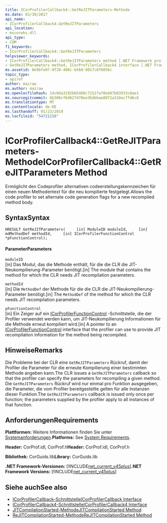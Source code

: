 ```yaml
---
title: ICorProfilerCallback4::GetReJITParameters-Methode
ms.date: 03/30/2017
api_name:
- ICorProfilerCallback4.GetReJITParameters
api_location:
- mscorwks.dll
api_type:
- COM
f1_keywords:
- ICorProfilerCallback4::GetReJITParameters
helpviewer_keywords:
- ICorProfilerCallback4::GetReJITParameters method [.NET Framework profiling]
- GetReJITParameters method, ICorProfilerCallback4 interface [.NET Framework profiling]
ms.assetid: 0e9bfe07-9f20-498c-b568-9017c8f6056c
topic_type:
- apiref
author: mairaw
ms.author: mairaw
ms.openlocfilehash: 14c0da3192bb5488c71527a70ed47b03933c0ae1
ms.sourcegitcommit: 6b308cf6d627d78ee36dbbae8972a310ac7fd6c8
ms.translationtype: MT
ms.contentlocale: de-DE
ms.lasthandoff: 01/23/2019
ms.locfileid: "54721216"
---
```

# <a name="icorprofilercallback4getrejitparameters-method"></a><span data-ttu-id="ea6fe-102">ICorProfilerCallback4::GetReJITParameters-Methode</span><span class="sxs-lookup"><span data-stu-id="ea6fe-102">ICorProfilerCallback4::GetReJITParameters Method</span></span>
<span data-ttu-id="ea6fe-103">Ermöglicht den Codeprofiler alternativen codeerstellungskennzeichen für einen neuen Methodentext für die neu kompilierte festgelegt.</span><span class="sxs-lookup"><span data-stu-id="ea6fe-103">Allows the code profiler to set alternate code generation flags for a new recompiled method body.</span></span>  
  
## <a name="syntax"></a><span data-ttu-id="ea6fe-104">Syntax</span><span class="sxs-lookup"><span data-stu-id="ea6fe-104">Syntax</span></span>  
  
```  
HRESULT GetReJITParameters(     [in] ModuleID moduleId,     [in] mdMethodDef methodId,     [in] ICorProfilerFunctionControl *pFunctionControl);  
```  
  
#### <a name="parameters"></a><span data-ttu-id="ea6fe-105">Parameter</span><span class="sxs-lookup"><span data-stu-id="ea6fe-105">Parameters</span></span>  
 `moduleID`  
 <span data-ttu-id="ea6fe-106">[in] Das Modul, das die Methode enthält, für die die CLR die JIT-Neukompilierung-Parameter benötigt.</span><span class="sxs-lookup"><span data-stu-id="ea6fe-106">[in] The module that contains the method for which the CLR needs JIT recompilation parameters.</span></span>  
  
 `methodId`  
 <span data-ttu-id="ea6fe-107">[in] Die `MethodDef` der Methode für die die CLR die JIT-Neukompilierung-Parameter benötigt.</span><span class="sxs-lookup"><span data-stu-id="ea6fe-107">[in] The `MethodDef` of the method for which the CLR needs JIT recompilation parameters.</span></span>  
  
 `pFunctionControl`  
 <span data-ttu-id="ea6fe-108">[in] Ein Zeiger auf ein [ICorProfilerFunctionControl](../../../../docs/framework/unmanaged-api/profiling/icorprofilerfunctioncontrol-interface.md) -Schnittstelle, die der Profiler verwendet werden kann, um JIT-Neukompilierung Informationen für die Methode erneut kompiliert wird.</span><span class="sxs-lookup"><span data-stu-id="ea6fe-108">[in] A pointer to an [ICorProfilerFunctionControl](../../../../docs/framework/unmanaged-api/profiling/icorprofilerfunctioncontrol-interface.md) interface that the profiler can use to provide JIT recompilation information for the method being recompiled.</span></span>  
  
## <a name="remarks"></a><span data-ttu-id="ea6fe-109">Hinweise</span><span class="sxs-lookup"><span data-stu-id="ea6fe-109">Remarks</span></span>  
 <span data-ttu-id="ea6fe-110">Die Probleme bei der CLR eine `GetReJITParameters` Rückruf, damit der Profiler die Parameter für die erneute Kompilierung einer bestimmten Methode angeben kann.</span><span class="sxs-lookup"><span data-stu-id="ea6fe-110">The CLR issues a `GetReJITParameters` callback so that the profiler can specify the parameters for recompiling a given method.</span></span> <span data-ttu-id="ea6fe-111">Die `GetReJITParameters` Rückruf wird nur einmal pro Funktion ausgegeben, die Parameter, die vom Profiler bereitgestellte gelten für alle Instanzen dieser Funktion.</span><span class="sxs-lookup"><span data-stu-id="ea6fe-111">The `GetReJITParameters` callback is issued only once per function; the parameters supplied by the profiler apply to all instances of that function.</span></span>  
  
## <a name="requirements"></a><span data-ttu-id="ea6fe-112">Anforderungen</span><span class="sxs-lookup"><span data-stu-id="ea6fe-112">Requirements</span></span>  
 <span data-ttu-id="ea6fe-113">**Plattformen:** Weitere Informationen finden Sie unter [Systemanforderungen](../../../../docs/framework/get-started/system-requirements.md).</span><span class="sxs-lookup"><span data-stu-id="ea6fe-113">**Platforms:** See [System Requirements](../../../../docs/framework/get-started/system-requirements.md).</span></span>  
  
 <span data-ttu-id="ea6fe-114">**Header:** CorProf.idl, CorProf.h</span><span class="sxs-lookup"><span data-stu-id="ea6fe-114">**Header:** CorProf.idl, CorProf.h</span></span>  
  
 <span data-ttu-id="ea6fe-115">**Bibliothek:** CorGuids.lib</span><span class="sxs-lookup"><span data-stu-id="ea6fe-115">**Library:** CorGuids.lib</span></span>  
  
 <span data-ttu-id="ea6fe-116">**.NET Framework-Versionen:** [!INCLUDE[net_current_v45plus](../../../../includes/net-current-v45plus-md.md)]</span><span class="sxs-lookup"><span data-stu-id="ea6fe-116">**.NET Framework Versions:** [!INCLUDE[net_current_v45plus](../../../../includes/net-current-v45plus-md.md)]</span></span>  
  
## <a name="see-also"></a><span data-ttu-id="ea6fe-117">Siehe auch</span><span class="sxs-lookup"><span data-stu-id="ea6fe-117">See also</span></span>
- [<span data-ttu-id="ea6fe-118">ICorProfilerCallback-Schnittstelle</span><span class="sxs-lookup"><span data-stu-id="ea6fe-118">ICorProfilerCallback Interface</span></span>](../../../../docs/framework/unmanaged-api/profiling/icorprofilercallback-interface.md)
- [<span data-ttu-id="ea6fe-119">ICorProfilerCallback4-Schnittstelle</span><span class="sxs-lookup"><span data-stu-id="ea6fe-119">ICorProfilerCallback4 Interface</span></span>](../../../../docs/framework/unmanaged-api/profiling/icorprofilercallback4-interface.md)
- [<span data-ttu-id="ea6fe-120">JITCompilationStarted-Methode</span><span class="sxs-lookup"><span data-stu-id="ea6fe-120">JITCompilationStarted Method</span></span>](../../../../docs/framework/unmanaged-api/profiling/icorprofilercallback-jitcompilationstarted-method.md)
- [<span data-ttu-id="ea6fe-121">ReJITCompilationStarted-Methode</span><span class="sxs-lookup"><span data-stu-id="ea6fe-121">ReJITCompilationStarted Method</span></span>](../../../../docs/framework/unmanaged-api/profiling/icorprofilercallback4-rejitcompilationstarted-method.md)
